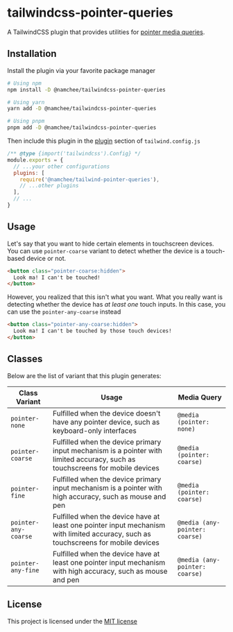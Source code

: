# tailwindcss-pointer-queries

A TailwindCSS plugin that provides utilities for [pointer media queries](https://developer.mozilla.org/en-US/docs/Web/CSS/@media/pointer).

## Installation

Install the plugin via your favorite package manager

```bash
# Using npm
npm install -D @namchee/tailwindcss-pointer-queries

# Using yarn
yarn add -D @namchee/tailwindcss-pointer-queries

# Using pnpm
pnpm add -D @namchee/tailwindcss-pointer-queries
```

Then include this plugin in the [plugin](https://tailwindcss.com/docs/plugins#overview) section of `tailwind.config.js`

```js
/** @type {import('tailwindcss').Config} */
module.exports = {
  // ...your other configurations
  plugins: [
    require('@namchee/tailwind-pointer-queries'),
    // ...other plugins
  ],
  // ...
}
```

## Usage

Let's say that you want to hide certain elements in touchscreen devices. You can use `pointer-coarse` variant to detect whether the device is a touch-based device or not.

```html
<button class="pointer-coarse:hidden">
  Look ma! I can't be touched!
</button>
```

However, you realized that this isn't what you want. What you really want is detecting
whether the device has *at least one* touch inputs. In this case, you can use the `pointer-any-coarse` instead

```html
<button class="pointer-any-coarse:hidden">
  Look ma! I can't be touched by those touch devices!
</button>
```

## Classes

Below are the list of variant that this plugin generates:

| Class Variant | Usage | Media Query |
| ------------- | ----- | ----------- |
| `pointer-none` | Fulfilled when the device doesn't have any pointer device, such as keyboard-only interfaces | `@media (pointer: none)` |
| `pointer-coarse` | Fulfilled when the device primary input mechanism is a pointer with limited accuracy, such as touchscreens for mobile devices | `@media (pointer: coarse)` |
| `pointer-fine` | Fulfilled when the device primary input mechanism is a pointer with high accuracy, such as mouse and pen | `@media (pointer: coarse)` |
| `pointer-any-coarse` | Fulfilled when the device have at least one pointer input mechanism with limited accuracy, such as touchscreens for mobile devices | `@media (any-pointer: coarse)` |
| `pointer-any-fine` | Fulfilled when the device have at least one pointer input mechanism with high accuracy, such as mouse and pen | `@media (any-pointer: coarse)` |

## License

This project is licensed under the [MIT license](./LICENSE)
